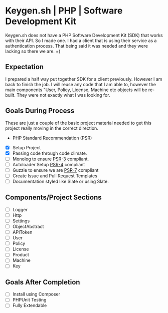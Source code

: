 

# Keygen.sh  | PHP | Software Development Kit  
Keygen.sh does not have a PHP Software Development Kit (SDK) that works with their API.  So I made one.  I had a client that is using their service as a authentication process.  That being said it was needed and they were lacking so there we are.  =)    
  
## Expectation  
I prepared a half way put together SDK for a client previously.  However I am back to finish the job.  I will reuse any code that I am able to, however the main components "User, Policy, License, Machine etc objects will be re-built.  They were not exactly what I was looking for.    
  
## Goals During Process
These are just a couple of the basic project material needed to get this project really moving in the correct direction.  
  
* PHP Standard Recommendation (PSR)  

 - [X] Setup Project  
 - [X] Passing code through code climate.
 - [ ] Monolog to ensure [PSR-3](https://www.php-fig.org/psr/psr-3/) compliant.
 - [ ] Autoloader Setup [PSR-4](https://www.php-fig.org/psr/psr-4/) compliant
 - [ ] Guzzle to ensure we are [PSR-7](https://www.php-fig.org/psr/psr-7/) compliant  
 - [ ] Create Issue and Pull Request Templates  
 - [ ] Documentation styled like Slate or using Slate.  
  
## Components/Project Sections  
* [ ] Logger
* [ ] Http
* [ ] Settings
* [ ] ObjectAbstract
* [ ] APIToken
* [ ] User
* [ ] Policy
* [ ] License
* [ ] Product
* [ ] Machine
* [ ] Key

## Goals After Completion
* [ ] Install using Composer
* [ ] PHPUnit Testing
* [ ] Fully Extendable